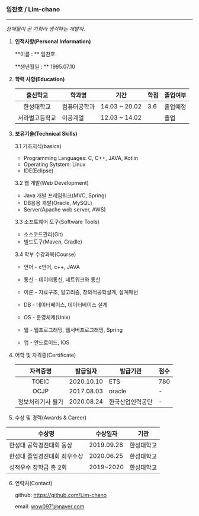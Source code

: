 ### 임찬호 / Lim-chano

---

*장애물이 곧 기회라 생각하는 개발자.*



1. **인적사항(Personal Information)**

   **이름 : ** 임찬호

   **생년월일 : ** 1995.07.10

   

2. **학력 사항(Education)**

   |    출신학교    | 학과명       | 기간          | 학점 | 졸업여부 |
   | :------------: | ------------ | ------------- | ---- | -------- |
   |   한성대학교   | 컴퓨터공학과 | 14.03 ~ 20.02 | 3.6  | 졸업예정 |
   | 서라벌고등학교 | 이공계열     | 12.03 ~ 14.02 |      | 졸업     |

   

3. **보유기술(Technical Skills)**

   3.1 기초지식(basics)

   - Programming Languages: C, C++, JAVA, Kotlin
   - Operating Sytstem: Linux
   - IDE(Eclipse)

   3.2 웹 개발(Web Development)

   - Java 개발 프레임워크(MVC, Spring)
   - DB응용 개발(Oracle, MySQL)
   - Server(Apache web server, AWS)

   3.3 소프트웨어 도구(Software Tools)

   - 소스코드관리(Git)
   - 빌드도구(Maven, Gradle)

   3.4 학부 수강과목(Course)

   - 언어 - c언어, c++, JAVA

   - 통신 - 데이터통신, 네트워크와 통신

   - 이론 - 자료구조, 알고리즘, 창의적공학설계, 설계패턴

   - DB - 데이터베이스, 데이터베이스 설계

   -  OS - 운영체제(Unix)

   - 웹 - 웹프로그래밍, 웹서버프로그래밍, Spring

   - 앱 - 안드로이드, IOS

     

4. 어학 및 자격증(Certificate)

   |     자격증명      | 발급일자   | 발급기관         | 점수 |
   | :---------------: | ---------- | ---------------- | ---- |
   |       TOEIC       | 2020.10.10 | ETS              | 780  |
   |       OCJP        | 2017.08.03 | oracle           | -    |
   | 정보처리기사 필기 | 2020.08.24 | 한국산업인력공단 | -    |

5.  수상 및 경력(Awards & Career)

   | 수상명                       | 수상일자   | 기관       |
   | ---------------------------- | ---------- | ---------- |
   | 한성대 공학경진대회 동상     | 2019.09.28 | 한성대학교 |
   | 한성대 졸업경진대회 최우수상 | 2020.06.25 | 한성대학교 |
   | 성적우수 장학금 총 2회       | 2019~2020  | 한성대학교 |

6. 연락처(Contact)

   github: https://github.com/Lim-chano

   email: wow0971@naver.com

   